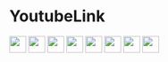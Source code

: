 # YoutubeLink
<a href="https://www.youtube.com/"><img height="30px" src="https://img.shields.io/badge/youtube-2e59c7.svg?style=for-the-badge&logo=cyclic&logoColor=white"><img></a>
<a href="https://www.google.com/"><img height="30px" src="https://img.shields.io/badge/google-2e59c7.svg?style=for-the-badge&logo=cyclic&logoColor=white"><img></a>
<a href="https://www.crazygames.com/"><img height="30px" src="https://img.shields.io/badge/crazygames-2e59c7.svg?style=for-the-badge&logo=cyclic&logoColor=white"><img></a>
<a href="https://www.tiktok.com/"><img height="30px" src="https://img.shields.io/badge/TikTok-2e59c7.svg?style=for-the-badge&logo=cyclic&logoColor=white"><img></a>
<a href="https://virtualtowel"><img height="30px" src="https://img.shields.io/badge/hypertabs-2e59c7.svg?style=for-the-badge&logo=cyclic&logoColor=white"><img></a>
<a href="https://remotedesktop.google.com/access"><img height="30px" src="https://img.shields.io/badge/RemoteDesk-2e59c7.svg?style=for-the-badge&logo=cyclic&logoColor=white"><img></a>
<a href="https://chat.openai.com/chat"><img height="30px" src="https://img.shields.io/badge/ChatGPT-2e59c7.svg?style=for-the-badge&logo=cyclic&logoColor=white"><img></a>
<a href="https://mem.rip/kahoot/"><img height="30px" src="https://img.shields.io/badge/KahootHacks-2e59c7.svg?style=for-the-badge&logo=cyclic&logoColor=white"><img></a>
